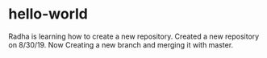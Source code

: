# hello-world
Radha is learning how to create a new repository.
Created a new repository on 8/30/19. Now Creating a new branch and merging it with master.
